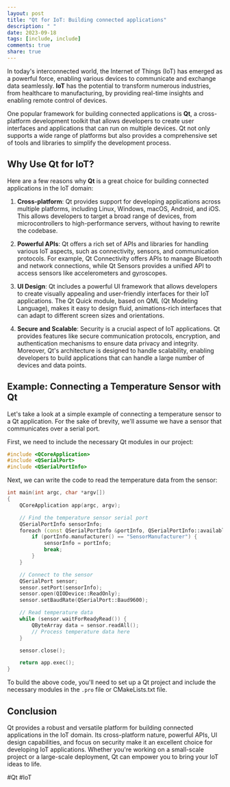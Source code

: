 ```yaml
---
layout: post
title: "Qt for IoT: Building connected applications"
description: " "
date: 2023-09-18
tags: [include, include]
comments: true
share: true
---
```


In today's interconnected world, the Internet of Things (IoT) has emerged as a powerful force, enabling various devices to communicate and exchange data seamlessly. **IoT** has the potential to transform numerous industries, from healthcare to manufacturing, by providing real-time insights and enabling remote control of devices.

One popular framework for building connected applications is **Qt**, a cross-platform development toolkit that allows developers to create user interfaces and applications that can run on multiple devices. Qt not only supports a wide range of platforms but also provides a comprehensive set of tools and libraries to simplify the development process.

## Why Use Qt for IoT?

Here are a few reasons why **Qt** is a great choice for building connected applications in the IoT domain:

1. **Cross-platform**: Qt provides support for developing applications across multiple platforms, including Linux, Windows, macOS, Android, and iOS. This allows developers to target a broad range of devices, from microcontrollers to high-performance servers, without having to rewrite the codebase.

2. **Powerful APIs**: Qt offers a rich set of APIs and libraries for handling various IoT aspects, such as connectivity, sensors, and communication protocols. For example, Qt Connectivity offers APIs to manage Bluetooth and network connections, while Qt Sensors provides a unified API to access sensors like accelerometers and gyroscopes.

3. **UI Design**: Qt includes a powerful UI framework that allows developers to create visually appealing and user-friendly interfaces for their IoT applications. The Qt Quick module, based on QML (Qt Modeling Language), makes it easy to design fluid, animations-rich interfaces that can adapt to different screen sizes and orientations.

4. **Secure and Scalable**: Security is a crucial aspect of IoT applications. Qt provides features like secure communication protocols, encryption, and authentication mechanisms to ensure data privacy and integrity. Moreover, Qt's architecture is designed to handle scalability, enabling developers to build applications that can handle a large number of devices and data points.

## Example: Connecting a Temperature Sensor with Qt

Let's take a look at a simple example of connecting a temperature sensor to a Qt application. For the sake of brevity, we'll assume we have a sensor that communicates over a serial port.

First, we need to include the necessary Qt modules in our project:

```cpp
#include <QCoreApplication>
#include <QSerialPort>
#include <QSerialPortInfo>
```

Next, we can write the code to read the temperature data from the sensor:

```cpp
int main(int argc, char *argv[])
{
    QCoreApplication app(argc, argv);

    // Find the temperature sensor serial port
    QSerialPortInfo sensorInfo;
    foreach (const QSerialPortInfo &portInfo, QSerialPortInfo::availablePorts()) {
        if (portInfo.manufacturer() == "SensorManufacturer") {
            sensorInfo = portInfo;
            break;
        }
    }

    // Connect to the sensor
    QSerialPort sensor;
    sensor.setPort(sensorInfo);
    sensor.open(QIODevice::ReadOnly);
    sensor.setBaudRate(QSerialPort::Baud9600);

    // Read temperature data
    while (sensor.waitForReadyRead()) {
        QByteArray data = sensor.readAll();
        // Process temperature data here
    }

    sensor.close();

    return app.exec();
}
```

To build the above code, you'll need to set up a Qt project and include the necessary modules in the `.pro` file or CMakeLists.txt file.

## Conclusion

Qt provides a robust and versatile platform for building connected applications in the IoT domain. Its cross-platform nature, powerful APIs, UI design capabilities, and focus on security make it an excellent choice for developing IoT applications. Whether you're working on a small-scale project or a large-scale deployment, Qt can empower you to bring your IoT ideas to life.

#Qt #IoT